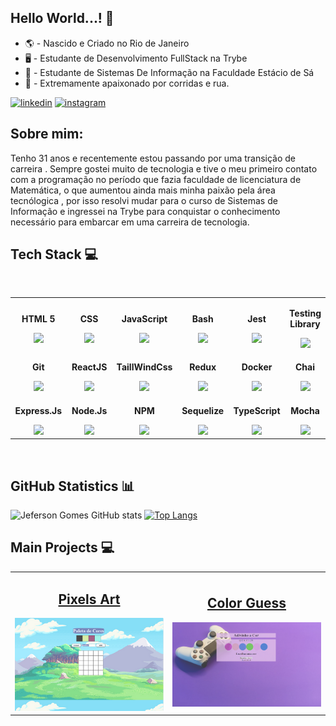 ## Hello World...! 👋

* 🌎 - Nascido e Criado no Rio de Janeiro
* 🖥️ - Estudante de Desenvolvimento FullStack na Trybe
* 📖 - Estudante de Sistemas De Informação na Faculdade Estácio de Sá
* 🏃 - Extremamente apaixonado por corridas e rua.


[<img src='https://cdn.jsdelivr.net/npm/simple-icons@3.0.1/icons/linkedin.svg' alt='linkedin' height='30'>](https://www.linkedin.com/in/jefersongjr/)
[<img src='https://img.icons8.com/ios-filled/344/instagram-new--v1.png' alt='instagram' height='30'>](https://www.instagram.com/jeferson_gjr/)


## Sobre mim: 
 Tenho 31 anos e recentemente estou passando por uma transição de carreira .
 Sempre gostei muito de tecnologia e tive o meu primeiro contato com a programação no período que fazia faculdade de licenciatura de Matemática, o que aumentou ainda mais minha paixão pela área tecnólogica , por isso resolvi mudar para o curso de Sistemas de Informação e ingressei na Trybe para conquistar o conhecimento necessário para embarcar em uma  carreira de tecnologia. <br>
 

## Tech Stack :computer:

<br>
<table>
<tbody>
 <tr>
<td align="center" width="20%">
<p><b><center>HTML 5</center></b></p> 
<img height=60px src="https://img.icons8.com/color/344/html-5--v1.png"> 
</td>
  
<td align="center" width="20%">
<p><b><center>CSS</center></b></p> 
<img height=60px src="https://img.icons8.com/color/344/css3.png"> 
</td>

  <td align="center" width="20%">
<p><b><center>JavaScript</center></b></p> 
<img height=60px src="https://img.icons8.com/color/344/javascript.png"> 
</td>
  
  <td align="center" width="20%">
<p><b><center>Bash</center></b></p>
<img height=65px src="https://img.icons8.com/bubbles/2x/console.png">
</td>
  
   <td align="center" width="20%">
<p><b><center>Jest</center></b></p> 
<img height=65px src="https://img.icons8.com/external-tal-revivo-color-tal-revivo/344/external-jest-can-collect-code-coverage-information-from-entire-projects-logo-color-tal-revivo.png"> 
</td>
<td align="center" width="20%">
<p><b><center>Testing Library</center></b></p> 
<img height=60px src="https://testing-library.com/img/octopus-128x128.png"> 
</td>

</tr>
 
<tr>
<td align="center" width="20%">
<p><b><center>Git</center></b></p> 
<img height=65px src="https://img.icons8.com/ios-glyphs/2x/github-2.png"> 
</td>
 
<td align="center" width="20%">
<p><b><center>ReactJS</center></b></p> 
<img height=60px src="https://img.icons8.com/ultraviolet/2x/react.png"> 
</td>

<td align="center" width="20%">
<p><b><center>TaillWindCss</center></b></p> 
<img height=65px src="https://img.icons8.com/color/344/tailwindcss.png"> 
</td>
  
<td align="center" width="20%">
<p><b><center>Redux</center></b></p> 
<img height=65px src="https://img.icons8.com/color/512/redux.png"> 
</td>
 
 <td align="center" width="20%">
<p><b><center>Docker</center></b></p> 
<img height=65px src="https://img.icons8.com/fluency/512/docker.png"> 
</td>
 
  
<td align="center" width="20%">
<p><b><center>Chai</center></b></p> 
<img height=60px src="https://camo.githubusercontent.com/7ecbd4531436e4f20c1dba52a4fd4ac367cfcc20a2f62cfe7a10f32da306afc6/687474703a2f2f636861696a732e636f6d2f696d672f636861692d6c6f676f2e706e67"> 
</td>
</tr>
 
<tr>
<td align="center" width="20%">
<p><b><center>Express.Js</center></b></p> 
<img height=65px src="https://www.pngfind.com/pngs/m/136-1363736_express-js-icon-png-transparent-png.png"> 
</td>
 
<td align="center" width="20%">
<p><b><center>Node.Js</center></b></p> 
<img height=60px src="https://img.icons8.com/fluency/512/node-js.png"> 
</td>

<td align="center" width="20%">
<p><b><center>NPM</center></b></p> 
<img height=65px src="https://img.icons8.com/color/512/npm.png"> 
</td>
  
<td align="center" width="20%">
<p><b><center>Sequelize</center></b></p> 
<img height=65px src="https://cdn.icon-icons.com/icons2/2415/PNG/512/sequelize_original_logo_icon_146348.png"> 
</td>
 
 <td align="center" width="20%">
<p><b><center>TypeScript</center></b></p> 
<img height=70px src="https://img.icons8.com/fluency/512/typescript.png"> 
</td>
 
 <td align="center" width="20%">
<p><b><center>Mocha</center></b></p> 
<img height=65px src="https://seeklogo.com/images/M/mocha-logo-66DA231220-seeklogo.com.png"> 
</td>
</tr>
 
</table>
 <br>
 
 ## GitHub Statistics :bar_chart:
![Jeferson Gomes GitHub stats](https://github-readme-stats.vercel.app/api?username=jefersongjr&show_icons=true&theme=tokyonight)
[![Top Langs](https://github-readme-stats.vercel.app/api/top-langs/?username=jefersongjr&show_icons=true&theme=tokyonight)](https://github.com/jefersongjr/github-readme-stats)

 ## Main Projects 💻
 
 <table>
 <tr>
 <td align="center" width="40%">
  <h2 align="center"><a href="https://github.com/jefersongjr/pixels-art">Pixels Art</a></h2>
  <a href="https://pixels-art-eosin.vercel.app/"><img src='https://github.com/jefersongjr/pixels-art/blob/main/preview.png' /></a>
 </td>   
 <td align="center" width="40%">
   <h2 align="center"><a href="https://github.com/jefersongjr/color-guess">Color Guess</a></h2>
  <a href="https://color-guess-zeta.vercel.app/"><img src='https://github.com/jefersongjr/color-guess/blob/main/preview.png' /></a>
  </td>
 </tr>
</table>
